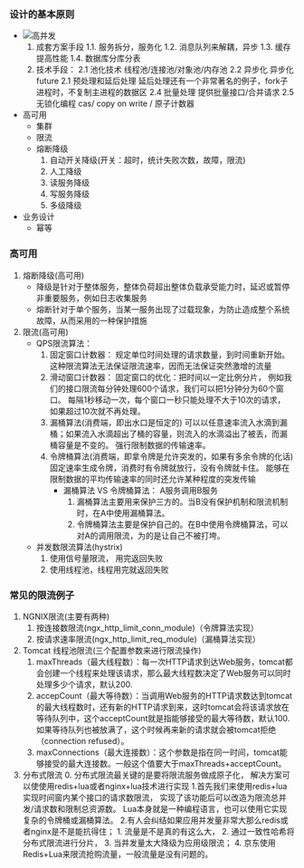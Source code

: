 ### 设计的基本原则
- ![高并发](../picture/高并发解决.jpg)
    1. 成套方案手段
        1.1. 服务拆分，服务化
        1.2. 消息队列来解耦，异步
        1.3. 缓存提高性能
        1.4. 数据库分库分表
    2. 技术手段：
        2.1 池化技术
               线程池/连接池/对象池/内存池
        2.2 异步化
               异步化future
        2.1 预处理和延后处理
               延后处理还有一个非常著名的例子，fork子进程时，不复制主进程的数据区
        2.4 批量处理
               提供批量接口/合并请求
        2.5 无锁化编程
                cas/ copy on write / 原子计数器
- 高可用
   - 集群
   - 限流
   - 熔断降级
      1. 自动开关降级(开关：超时，统计失败次数，故障，限流)
      2. 人工降级
      3. 读服务降级
      4. 写服务降级
      5. 多级降级
- 业务设计
   - 幂等
  
### 高可用
1. 熔断降级(高可用)
    - 降级是针对于整体服务，整体负荷超出整体负载承受能力时，延迟或暂停非重要服务，例如日志收集服务
    - 熔断针对于单个服务，当某一服务出现了过载现象，为防止造成整个系统故障，从而采用的一种保护措施
2. 限流(高可用)
   -  QPS限流算法：
       1. 固定窗口计数器： 
            规定单位时间处理的请求数量，到时间重新开始。
            这种限流算法无法保证限流速率，因而无法保证突然激增的流量
       2. 滑动窗口计数器： 固定窗口的优化：把时间以一定比例分片，
            例如我们的接口限流每分钟处理600个请求，我们可以把1分钟分为60个窗口。
            每隔1秒移动一次，每个窗口一秒只能处理不大于10次的请求， 如果超过10次就不再处理。
       3. 漏桶算法(消费端，即出水口是恒定的)
            可以以任意速率流入水滴到漏桶；如果流入水滴超出了桶的容量，则流入的水滴溢出了被丢，而漏桶容量是不变的。
            强行限制数据的传输速率。
       4. 令牌桶算法(消费端，即拿令牌是允许突发的，如果有多余令牌的化话)
           固定速率生成令牌，消费时有令牌就放行，没有令牌就卡住。
          能够在限制数据的平均传输速率的同时还允许某种程度的突发传输
            - 漏桶算法 VS 令牌桶算法： A服务调用B服务
                 1. 漏桶算法主要用来保护三方的。当B没有保护机制和限流机制时，在A中使用漏桶算法。
                 2. 令牌桶算法主要是保护自己的。在B中使用令牌桶算法，可以对A的调用限流，为的是让自己不被打垮。     
   - 并发数限流算法(hystrix)
       1. 使用信号量限流， 用完返回失败
       2. 使用线程池，线程用完就返回失败
         

### 常见的限流例子
1. NGNIX限流(主要有两种)
     1. 按连接数限流(ngx_http_limit_conn_module)（令牌算法实现）
     2. 按请求速率限流(ngx_http_limit_req_module)（漏桶算法实现）
2. Tomcat 线程池限流(三个配置参数来进行限流操作)
     1. maxThreads（最大线程数）：每一次HTTP请求到达Web服务，tomcat都会创建一个线程来处理该请求，那么最大线程数决定了Web服务可以同时处理多少个请求，默认200.
     2. accepCount（最大等待数）：当调用Web服务的HTTP请求数达到tomcat的最大线程数时，还有新的HTTP请求到来，这时tomcat会将该请求放在等待队列中，这个acceptCount就是指能够接受的最大等待数，默认100.如果等待队列也被放满了，这个时候再来新的请求就会被tomcat拒绝（connection refused）。
     3. maxConnections（最大连接数）：这个参数是指在同一时间，tomcat能够接受的最大连接数。一般这个值要大于maxThreads+acceptCount。
3. 分布式限流
     0. 分布式限流最关键的是要将限流服务做成原子化，
        解决方案可以使使用redis+lua或者nginx+lua技术进行实现
     1.首先我们来使用redis+lua实现时间窗内某个接口的请求数限流，
       实现了该功能后可以改造为限流总并发/请求数和限制总资源数。
       Lua本身就是一种编程语言，也可以使用它实现复杂的令牌桶或漏桶算法。
     2.有人会纠结如果应用并发量非常大那么redis或者nginx是不是能抗得住；
       1. 流量是不是真的有这么大，
       2. 通过一致性哈希将分布式限流进行分片，
       3. 当并发量太大降级为应用级限流；
       4. 京东使用Redis+Lua来限流抢购流量，一般流量是没有问题的。
     
     
     
     